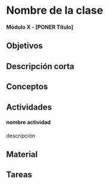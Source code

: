 # Nombre de la clase

**Módulo X - [PONER Título]**

## Objetivos

## Descripción corta

## Conceptos

## Actividades

#### nombre actividad

descripción

## Material

## Tareas
